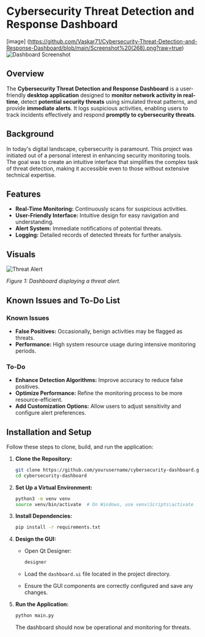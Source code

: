 # Cybersecurity Threat Detection and Response Dashboard
[image] (https://github.com/Vaskar71/Cybersecurity-Threat-Detection-and-Response-Dashboard/blob/main/Screenshot%20(268).png?raw=true)
![Dashboard Screenshot](images/dashboard_screenshot.png)

## Overview

The **Cybersecurity Threat Detection and Response Dashboard** is a user-friendly **desktop application** designed to **monitor network activity in real-time**, detect **potential security threats** using simulated threat patterns, and provide **immediate alerts**. It logs suspicious activities, enabling users to track incidents effectively and respond **promptly to cybersecurity threats**.

## Background

In today's digital landscape, cybersecurity is paramount. This project was initiated out of a personal interest in enhancing security monitoring tools. The goal was to create an intuitive interface that simplifies the complex task of threat detection, making it accessible even to those without extensive technical expertise.

## Features

- **Real-Time Monitoring:** Continuously scans for suspicious activities.
- **User-Friendly Interface:** Intuitive design for easy navigation and understanding.
- **Alert System:** Immediate notifications of potential threats.
- **Logging:** Detailed records of detected threats for further analysis.

## Visuals

![Threat Alert](images/threat_alert.png)

*Figure 1: Dashboard displaying a threat alert.*

## Known Issues and To-Do List

### Known Issues

- **False Positives:** Occasionally, benign activities may be flagged as threats.
- **Performance:** High system resource usage during intensive monitoring periods.

### To-Do

- **Enhance Detection Algorithms:** Improve accuracy to reduce false positives.
- **Optimize Performance:** Refine the monitoring process to be more resource-efficient.
- **Add Customization Options:** Allow users to adjust sensitivity and configure alert preferences.

## Installation and Setup

Follow these steps to clone, build, and run the application:

1. **Clone the Repository:**

   ```bash
   git clone https://github.com/yourusername/cybersecurity-dashboard.git
   cd cybersecurity-dashboard
   ```

2. **Set Up a Virtual Environment:**

   ```bash
   python3 -m venv venv
   source venv/bin/activate  # On Windows, use venv\Scripts\activate
   ```

3. **Install Dependencies:**

   ```bash
   pip install -r requirements.txt
   ```

4. **Design the GUI:**

   - Open Qt Designer:

     ```bash
     designer
     ```

   - Load the `dashboard.ui` file located in the project directory.
   - Ensure the GUI components are correctly configured and save any changes.

5. **Run the Application:**

   ```bash
   python main.py
   ```

   The dashboard should now be operational and monitoring for threats.

